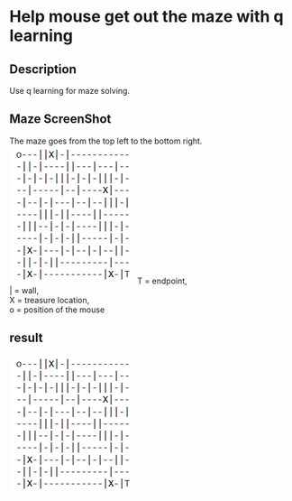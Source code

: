# Help mouse get out the maze with q learning

## Description

Use q learning for maze solving.

## Maze ScreenShot

The maze goes from the top left to the bottom right.
![Maze](https://github.com/dylan19980201/q_learning_maze/blob/main/maze.png)
T = endpoint, <br />
| = wall, <br />
X = treasure location, <br />
o = position of the mouse <br />

## result

![gif](https://github.com/dylan19980201/q_learning_maze/blob/main/maze.png)


